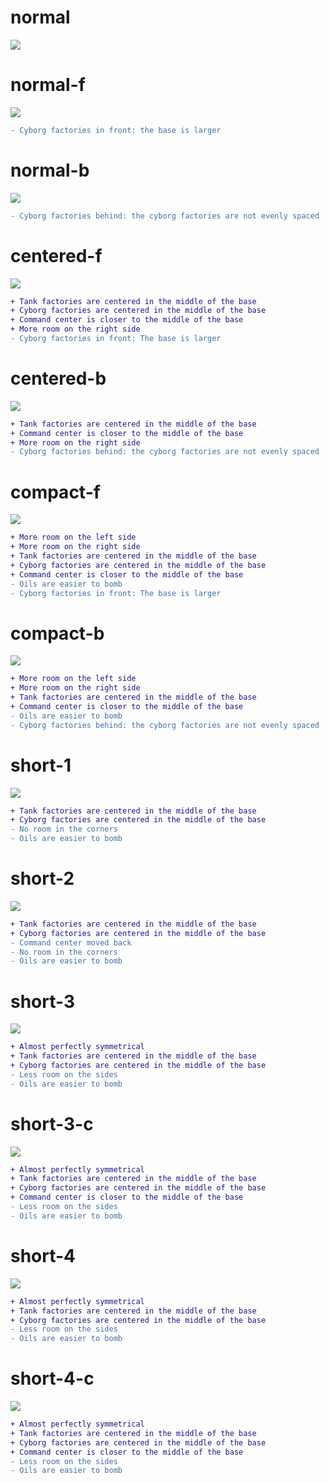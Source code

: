 # normal
![](https://github.com/aco4/maps-wz2100/raw/main/docs/base_layout/normal.png)
# normal-f
![](https://github.com/aco4/maps-wz2100/raw/main/docs/base_layout/normal-f.png)
```diff
- Cyborg factories in front: the base is larger
```
# normal-b
![](https://github.com/aco4/maps-wz2100/raw/main/docs/base_layout/normal-b.png)
```diff
- Cyborg factories behind: the cyborg factories are not evenly spaced
```
# centered-f
![](https://github.com/aco4/maps-wz2100/raw/main/docs/base_layout/centered-f.png)
```diff
+ Tank factories are centered in the middle of the base
+ Cyborg factories are centered in the middle of the base
+ Command center is closer to the middle of the base
+ More room on the right side
- Cyborg factories in front: The base is larger
```
# centered-b
![](https://github.com/aco4/maps-wz2100/raw/main/docs/base_layout/centered-b.png)
```diff
+ Tank factories are centered in the middle of the base
+ Command center is closer to the middle of the base
+ More room on the right side
- Cyborg factories behind: the cyborg factories are not evenly spaced
```
# compact-f
![](https://github.com/aco4/maps-wz2100/raw/main/docs/base_layout/compact-f.png)
```diff
+ More room on the left side
+ More room on the right side
+ Tank factories are centered in the middle of the base
+ Cyborg factories are centered in the middle of the base
+ Command center is closer to the middle of the base
- Oils are easier to bomb
- Cyborg factories in front: The base is larger
```
# compact-b
![](https://github.com/aco4/maps-wz2100/raw/main/docs/base_layout/compact-b.png)
```diff
+ More room on the left side
+ More room on the right side
+ Tank factories are centered in the middle of the base
+ Command center is closer to the middle of the base
- Oils are easier to bomb
- Cyborg factories behind: the cyborg factories are not evenly spaced
```
# short-1
![](https://github.com/aco4/maps-wz2100/raw/main/docs/base_layout/short-1.png)
```diff
+ Tank factories are centered in the middle of the base
+ Cyborg factories are centered in the middle of the base
- No room in the corners
- Oils are easier to bomb
```
# short-2
![](https://github.com/aco4/maps-wz2100/raw/main/docs/base_layout/short-2.png)
```diff
+ Tank factories are centered in the middle of the base
+ Cyborg factories are centered in the middle of the base
- Command center moved back
- No room in the corners
- Oils are easier to bomb
```
# short-3
![](https://github.com/aco4/maps-wz2100/raw/main/docs/base_layout/short-3.png)
```diff
+ Almost perfectly symmetrical
+ Tank factories are centered in the middle of the base
+ Cyborg factories are centered in the middle of the base
- Less room on the sides
- Oils are easier to bomb
```
# short-3-c
![](https://github.com/aco4/maps-wz2100/raw/main/docs/base_layout/short-3-c.png)
```diff
+ Almost perfectly symmetrical
+ Tank factories are centered in the middle of the base
+ Cyborg factories are centered in the middle of the base
+ Command center is closer to the middle of the base
- Less room on the sides
- Oils are easier to bomb
```
# short-4
![](https://github.com/aco4/maps-wz2100/raw/main/docs/base_layout/short-4.png)
```diff
+ Almost perfectly symmetrical
+ Tank factories are centered in the middle of the base
+ Cyborg factories are centered in the middle of the base
- Less room on the sides
- Oils are easier to bomb
```
# short-4-c
![](https://github.com/aco4/maps-wz2100/raw/main/docs/base_layout/short-4-c.png)
```diff
+ Almost perfectly symmetrical
+ Tank factories are centered in the middle of the base
+ Cyborg factories are centered in the middle of the base
+ Command center is closer to the middle of the base
- Less room on the sides
- Oils are easier to bomb
```
